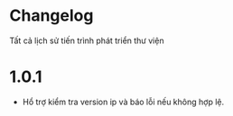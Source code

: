 # Changelog

Tất cả lịch sử tiến trình phát triển thư viện

# 1.0.1

- Hổ trợ kiểm tra version ip và báo lỗi nếu không hợp lệ.
